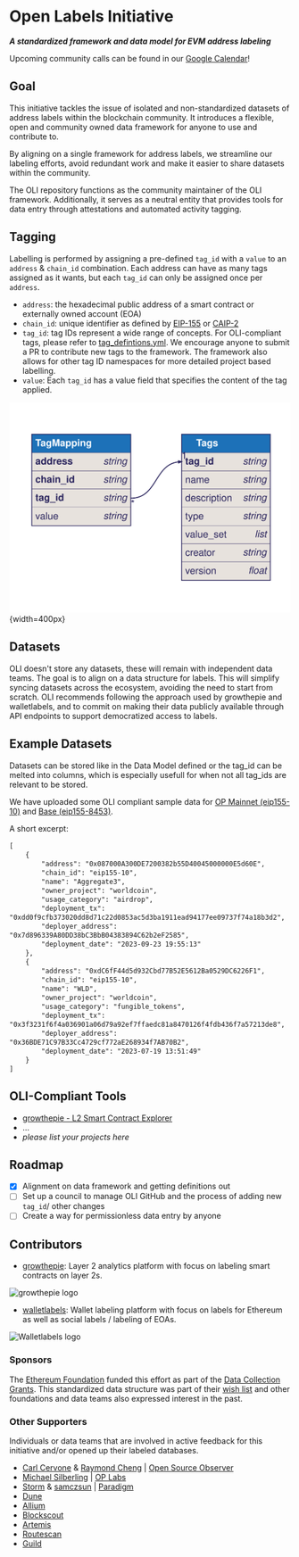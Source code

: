 # Open Labels Initiative
***A standardized framework and data model for EVM address labeling***

Upcoming community calls can be found in our [Google Calendar](https://calendar.google.com/calendar/u/3?cid=MmQ0MzYxNzQ3ZGFiY2M3ZDJkZjk0NjZiYmY3MmNmZDUwZTNjMjE2OTQ4YzgyNmI4OTBmYjYyN2VmNGRjNjQ4OEBncm91cC5jYWxlbmRhci5nb29nbGUuY29t)!

## Goal
This initiative tackles the issue of isolated and non-standardized datasets of address labels within the blockchain community. It introduces a flexible, open and community owned data framework for anyone to use and contribute to. 

By aligning on a single framework for address labels, we streamline our labeling efforts, avoid redundant work and make it easier to share datasets within the community.

The OLI repository functions as the community maintainer of the OLI framework. Additionally, it serves as a neutral entity that provides tools for data entry through attestations and automated activity tagging.

## Tagging
Labelling is performed by assigning a pre-defined `tag_id` with a `value` to an `address` & `chain_id` combination. Each address can have as many tags assigned as it wants, but each `tag_id` can only be assigned once per `address`.

* `address`: the hexadecimal public address of a smart contract or externally owned account (EOA)
* `chain_id`: unique identifier as defined by [EIP-155](https://github.com/ethereum/EIPs/blob/master/EIPS/eip-155.md) or [CAIP-2](https://github.com/ChainAgnostic/CAIPs/blob/main/CAIPs/caip-2.md)
* `tag_id`: tag IDs represent a wide range of concepts. For OLI-compliant tags, please refer to [tag_defintions.yml](https://github.com/openlabelsinitiative/oli/blob/main/tag_definitions.yml). We encourage anyone to submit a PR to contribute new tags to the framework. The framework also allows for other tag ID namespaces for more detailed project based labelling. 
* `value`: Each `tag_id` has a value field that specifies the content of the tag applied.

![Data Model](data_model/data_model.svg){width=400px}

## Datasets 
OLI doesn't store any datasets, these will remain with independent data teams. The goal is to align on a data structure for labels.  This will simplify syncing datasets across the ecosystem, avoiding the need to start from scratch. OLI recommends following the approach used by growthepie and walletlabels, and to commit on making their data publicly available through API endpoints to support democratized access to labels.

## Example Datasets
Datasets can be stored like in the Data Model defined or the tag_id can be melted into columns, which is especially usefull for when not all tag_ids are relevant to be stored. 

We have uploaded some OLI compliant sample data for [OP Mainnet (eip155-10)](sample_data/op-mainnet_top_100_contracts_by_txcount_2024_07_24.json) and [Base (eip155-8453)](sample_data/base_top_100_contracts_by_txcount_2024_07_24.json).

A short excerpt:
```
[
    {
        "address": "0x087000A300DE7200382b55D40045000000E5d60E",
        "chain_id": "eip155-10",
        "name": "Aggregate3",
        "owner_project": "worldcoin",
        "usage_category": "airdrop",
        "deployment_tx": "0xdd0f9cfb373020dd8d71c22d0853ac5d3ba1911ead94177ee09737f74a18b3d2",
        "deployer_address": "0x7d896339A80DD38bC3BbB04383894C62b2eF2585",
        "deployment_date": "2023-09-23 19:55:13"
    },
    {
        "address": "0xdC6fF44d5d932Cbd77B52E5612Ba0529DC6226F1",
        "chain_id": "eip155-10",
        "name": "WLD",
        "owner_project": "worldcoin",
        "usage_category": "fungible_tokens",
        "deployment_tx": "0x3f3231f6f4a036901a06d79a92ef7ffaedc81a8470126f4fdb436f7a57213de8",
        "deployer_address": "0x36BDE71C97B33Cc4729cf772aE268934f7AB70B2",
        "deployment_date": "2023-07-19 13:51:49"
    }
]
```

## OLI-Compliant Tools
- [growthepie - L2 Smart Contract Explorer](https://labels.growthepie.xyz/)
- ...
- *please list your projects here*

## Roadmap

- [x] Alignment on data framework and getting definitions out
- [ ] Set up a council to manage OLI GitHub and the process of adding new `tag_id`/ other changes
- [ ] Create a way for permissionless data entry by anyone

## Contributors
- [growthepie](https://www.growthepie.xyz/): Layer 2 analytics platform with focus on labeling smart contracts on layer 2s.

![growthepie logo](https://i.ibb.co/54W8j8K/Group-165.png)

- [walletlabels](https://www.walletlabels.xyz/): Wallet labeling platform with focus on labels for Ethereum as well as social labels / labeling of EOAs.

![Walletlabels logo](https://i.ibb.co/DMkw90y/Wallet-Labels-logo.png)

### Sponsors

The [Ethereum Foundation](https://ethereum.foundation/) funded this effort as part of the [Data Collection Grants](https://esp.ethereum.foundation/data-collection-grants). This standardized data structure was part of their [wish list](https://notes.ethereum.org/@drigolvc/DataCollectionWishlist) and other foundations and data teams also expressed interest in the past.

### Other Supporters
Individuals or data teams that are involved in active feedback for this initiative and/or opened up their labeled databases.

- [Carl Cervone](https://github.com/ccerv1) & [Raymond Cheng](https://github.com/ryscheng) | [Open Source Observer](https://github.com/opensource-observer)
- [Michael Silberling](https://github.com/MSilb7) | [OP Labs](https://www.oplabs.co/)
- [Storm](https://github.com/sslivkoff) & [samczsun](https://github.com/samczsun/) | [Paradigm](https://www.paradigm.xyz/)
- [Dune](https://dune.com/)
- [Allium](https://www.allium.so/)
- [Blockscout](https://www.blockscout.com/)
- [Artemis](https://www.artemis.xyz/)
- [Routescan](https://routescan.io/)
- [Guild](https://guild.xyz/)
